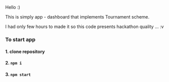 Hello :)

This is simply app - dashboard that implements Tournament scheme.

I had only few hours to made it so this code presents hackathon quality ... :v

### To start app
#### 1. clone repository
#### 2. `npm i`
#### 3. `npm start`
